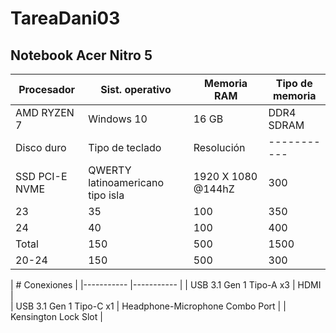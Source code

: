 # TareaDani03

## Notebook Acer Nitro 5

| Procesador | Sist. operativo | Memoria RAM | Tipo de memoria |                            
|----------- |---------------- |--------- |-------------- |                                 
| AMD RYZEN 7 | Windows 10 | 16 GB | DDR4 SDRAM |                                           
| Disco duro | Tipo de teclado | Resolución |----------- |                                  
| SSD PCI-E NVME | QWERTY latinoamericano tipo isla | 1920 X 1080 @144hZ | 300 |            
| 23 | 35 | 100 | 350 |
| 24 | 40 | 100 | 400 |
| Total | 150 | 500 | 1500 |
| 20-24 | 150 | 500 | 300 |



| # Conexiones     |
|----------- |----------- |
| USB 3.1 Gen 1 Tipo-A x3 | HDMI |   
| USB 3.1 Gen 1 Tipo-C x1 |  Headphone-Microphone Combo Port |
| Kensington Lock Slot |


